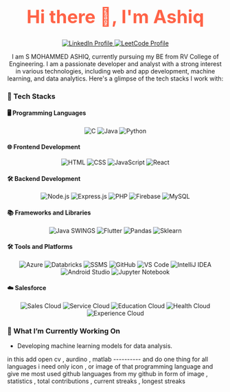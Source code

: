 <!-- Background color and styling are not directly supported in GitHub markdown. Use emojis and badges for visual appeal. -->

<h1 align="center" style="font-size: 3em; color: #ff6347;">Hi there 👋, I'm Ashiq</h1>

<p align="center">
  <a href="https://www.linkedin.com/in/s-mohammed-ashiq-111792236/">
    <img src="https://img.shields.io/badge/LinkedIn-0077B5?style=for-the-badge&logo=linkedin&logoColor=white" alt="LinkedIn Profile"/>
  </a>
  <a href="https://leetcode.com/u/sashiq2003/">
    <img src="https://img.shields.io/badge/LeetCode-F4C20D?style=for-the-badge&logo=leetcode&logoColor=black" alt="LeetCode Profile"/>
  </a>
</p>

<p align="center">
  I am S MOHAMMED ASHIQ, currently pursuing my BE from RV College of Engineering. I am a passionate developer and analyst with a strong interest in various technologies, including web and app development, machine learning, and data analytics. Here's a glimpse of the tech stacks I work with:
</p>

### 🚀 Tech Stacks

#### 🖥️ Programming Languages
<p align="center">
  <img src="https://img.shields.io/badge/C-A8B9CC?style=for-the-badge&logo=c&logoColor=white" alt="C"/>
  <img src="https://img.shields.io/badge/Java-007396?style=for-the-badge&logo=java&logoColor=white" alt="Java"/>
  <img src="https://img.shields.io/badge/Python-3776AB?style=for-the-badge&logo=python&logoColor=white" alt="Python"/>
</p>

#### 🌐 Frontend Development
<p align="center">
  <img src="https://img.shields.io/badge/HTML5-E34F26?style=for-the-badge&logo=html5&logoColor=white" alt="HTML"/>
  <img src="https://img.shields.io/badge/CSS3-1572B6?style=for-the-badge&logo=css3&logoColor=white" alt="CSS"/>
  <img src="https://img.shields.io/badge/JavaScript-F7DF1E?style=for-the-badge&logo=javascript&logoColor=black" alt="JavaScript"/>
  <img src="https://img.shields.io/badge/React-61DAFB?style=for-the-badge&logo=react&logoColor=black" alt="React"/>
</p>

#### 🛠️ Backend Development
<p align="center">
  <img src="https://img.shields.io/badge/Node.js-339933?style=for-the-badge&logo=node-dot-js&logoColor=white" alt="Node.js"/>
  <img src="https://img.shields.io/badge/Express.js-000000?style=for-the-badge&logo=express&logoColor=white" alt="Express.js"/>
  <img src="https://img.shields.io/badge/PHP-777BB4?style=for-the-badge&logo=php&logoColor=white" alt="PHP"/>
  <img src="https://img.shields.io/badge/Firebase-FFCA28?style=for-the-badge&logo=firebase&logoColor=black" alt="Firebase"/>
  <img src="https://img.shields.io/badge/MySQL-4479A1?style=for-the-badge&logo=mysql&logoColor=white" alt="MySQL"/>
</p>

#### 📚 Frameworks and Libraries
<p align="center">
  <img src="https://img.shields.io/badge/Java_Swings-007396?style=for-the-badge&logo=java&logoColor=white" alt="Java SWINGS"/>
  <img src="https://img.shields.io/badge/Flutter-02569B?style=for-the-badge&logo=flutter&logoColor=white" alt="Flutter"/>
  <img src="https://img.shields.io/badge/Pandas-150458?style=for-the-badge&logo=pandas&logoColor=white" alt="Pandas"/>
  <img src="https://img.shields.io/badge/Sklearn-F7931E?style=for-the-badge&logo=scikit-learn&logoColor=white" alt="Sklearn"/>
</p>

#### 🛠️ Tools and Platforms
<p align="center">
  <img src="https://img.shields.io/badge/Microsoft_Azure-0078D4?style=for-the-badge&logo=microsoft-azure&logoColor=white" alt="Azure"/>
  <img src="https://img.shields.io/badge/Databricks-FF3621?style=for-the-badge&logo=databricks&logoColor=white" alt="Databricks"/>
  <img src="https://img.shields.io/badge/SQL_Server_Management_Studio-CC2927?style=for-the-badge&logo=microsoft-sql-server&logoColor=white" alt="SSMS"/>
  <img src="https://img.shields.io/badge/GitHub-181717?style=for-the-badge&logo=github&logoColor=white" alt="GitHub"/>
  <img src="https://img.shields.io/badge/Visual_Studio_Code-0078D4?style=for-the-badge&logo=visual-studio-code&logoColor=white" alt="VS Code"/>
  <img src="https://img.shields.io/badge/IntelliJ_IDEA-000000?style=for-the-badge&logo=intellij-idea&logoColor=white" alt="IntelliJ IDEA"/>
  <img src="https://img.shields.io/badge/Android_Studio-3DDC84?style=for-the-badge&logo=android-studio&logoColor=white" alt="Android Studio"/>
  <img src="https://img.shields.io/badge/Jupyter_Notebook-F37626?style=for-the-badge&logo=jupyter&logoColor=white" alt="Jupyter Notebook"/>
</p>

#### ☁️ Salesforce
<p align="center">
  <img src="https://img.shields.io/badge/Sales_Cloud-00A1E0?style=for-the-badge&logo=salesforce&logoColor=white" alt="Sales Cloud"/>
  <img src="https://img.shields.io/badge/Service_Cloud-00A1E0?style=for-the-badge&logo=salesforce&logoColor=white" alt="Service Cloud"/>
  <img src="https://img.shields.io/badge/Education_Cloud-00A1E0?style=for-the-badge&logo=salesforce&logoColor=white" alt="Education Cloud"/>
  <img src="https://img.shields.io/badge/Health_Cloud-00A1E0?style=for-the-badge&logo=salesforce&logoColor=white" alt="Health Cloud"/>
  <img src="https://img.shields.io/badge/Experience_Cloud-00A1E0?style=for-the-badge&logo=salesforce&logoColor=white" alt="Experience Cloud"/>
</p>

### 🔭 What I’m Currently Working On
- Developing machine learning models for data analysis.

 in this add open cv , aurdino , matlab ---------- and do one thing for all languages i need only icon , or image of that programming language and give me most used github languages from my github in form of image , statistics , total contributions , current streaks , longest streaks

